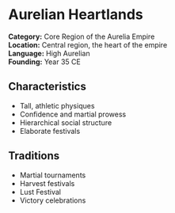 # Aurelian Heartlands

**Category:** Core Region of the Aurelia Empire  
**Location:** Central region, the heart of the empire  
**Language:** High Aurelian  
**Founding:** Year 35 CE  

## Characteristics
- Tall, athletic physiques  
- Confidence and martial prowess  
- Hierarchical social structure  
- Elaborate festivals  

## Traditions
- Martial tournaments  
- Harvest festivals  
- Lust Festival  
- Victory celebrations
